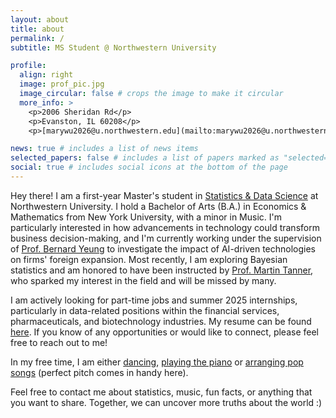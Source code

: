 ```yaml
---
layout: about
title: about
permalink: /
subtitle: MS Student @ Northwestern University

profile:
  align: right
  image: prof_pic.jpg
  image_circular: false # crops the image to make it circular
  more_info: >
    <p>2006 Sheridan Rd</p>
    <p>Evanston, IL 60208</p>
    <p>[marywu2026@u.northwestern.edu](mailto:marywu2026@u.northwestern.edu)</p>

news: true # includes a list of news items
selected_papers: false # includes a list of papers marked as "selected={true}"
social: true # includes social icons at the bottom of the page
---
```


Hey there! I am a first-year Master's student in [Statistics & Data Science](https://statistics.northwestern.edu/) at Northwestern University. I hold a Bachelor of Arts (B.A.) in Economics & Mathematics from New York University, with a minor in Music. I'm particularly interested in how advancements in technology could transform business decision-making, and I'm currently working under the supervision of [Prof. Bernard Yeung](https://www.sustech.edu.cn/en/faculties/bernardyyeung.html) to investigate the impact of AI-driven technologies on firms' foreign expansion. Most recently, I am exploring Bayesian statistics and am honored to have been instructed by [Prof. Martin Tanner](https://statistics.northwestern.edu/people/in-memoriam/martin-tanner.html), who sparked my interest in the field and will be missed by many. 

I am actively looking for part-time jobs and summer 2025 internships, particularly in data-related positions within the financial services, pharmaceuticals, and biotechnology industries. My resume can be found [here](./assets/Mary_Wu_resume.pdf). If you know of any opportunities or would like to connect, please feel free to reach out to me! 

In my free time, I am either [dancing](https://youtube.com/playlist?list=PLTtwOyXty5KrBILfYxhCcgQkDOWCKc7O4&si=J7n9ydpSPswdH8dg), [playing the piano](https://youtube.com/playlist?list=PLTtwOyXty5Ko6EUtSugRxdR_8hsD30817&si=z_aScmD2JXHh8V3i) or [arranging pop songs](https://musescore.com/user/36638079) (perfect pitch comes in handy here). 

Feel free to contact me about statistics, music, fun facts, or anything that you want to share. Together, we can uncover more truths about the world :)
